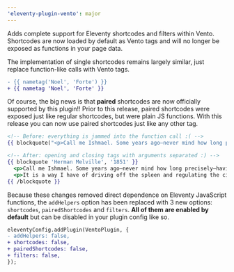 ```yaml
---
'eleventy-plugin-vento': major
---
```


Adds complete support for Eleventy shortcodes and filters within Vento. Shortcodes are now loaded by default as Vento tags and will no longer be exposed as functions in your page data.

The implementation of single shortcodes remains largely similar, just replace function-like calls with Vento tags.

```diff
- {{ nametag('Noel', 'Forte') }}
+ {{ nametag 'Noel', 'Forte' }}
```

Of course, the big news is that **paired** shortcodes are now officially supported by this plugin!! Prior to this release, paired shortcodes were exposed just like regular shortcodes, but were plain JS functions. With this release you can now use paired shortcodes just like any other tag.

```hbs
<!-- Before: everything is jammed into the function call :( -->
{{ blockquote("<p>Call me Ishmael. Some years ago—never mind how long precisely—having little or no money in my purse, and nothing particular to interest me on shore, I thought I would sail about a little and see the watery part of the world.</p>\n<p>It is a way I have of driving off the spleen and regulating the circulation.</p>", "Herman Melville", "1851") }}

<!-- After: opening and closing tags with arguments separated :) -->
{{ blockquote 'Herman Melville', '1851' }}
  <p>Call me Ishmael. Some years ago—never mind how long precisely—having little or no money in my purse, and nothing particular to interest me on shore, I thought I would sail about a little and see the watery part of the world.</p>
  <p>It is a way I have of driving off the spleen and regulating the circulation.</p>
{{ /blockquote }}
```

Because these changes removed direct dependence on Eleventy JavaScript functions, the `addHelpers` option has been replaced with 3 new options: `shortcodes`, `pairedShortcodes` and `filters`. **All of them are enabled by default** but can be disabled in your plugin config like so.

```diff
eleventyConfig.addPlugin(VentoPlugin, {
- addHelpers: false,
+ shortcodes: false,
+ pairedShortcodes: false,
+ filters: false,
});
```
